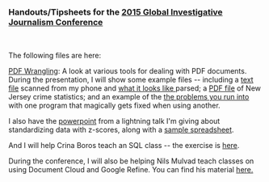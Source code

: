 
<h3>Handouts/Tipsheets for the <a href="http://gijc2015.org/">2015 Global Investigative Journalism Conference</a> </h3><br>

The following files are here:<br>

<a href="https://github.com/gebelo/gijc/blob/master/pdf_wrangling.docx">PDF Wrangling</a>: A look at various tools for dealing with PDF documents. During the presentation, I will show some example files -- including a <a href="https://github.com/gebelo/gijc/blob/master/CamScanner_Share_Text.txt"> text file</a> scanned from my phone and <a href="https://github.com/gebelo/gijc/blob/master/camscanner_parsed.xlsx"> what it looks like </a> parsed; a <a href="https://github.com/gebelo/gijc/blob/master/njcrimes.pdf"> PDF file</a> of New Jersey crime statistics; and an example of the <a href="https://github.com/gebelo/gijc/blob/master/cogniview_v_able.xlsx"> the problems you run into </a> with one program that magically gets fixed when using another.<br>

I also have the <a href="https://github.com/gebelo/gijc/blob/master/Z-Scores.ppt"> powerpoint</a> from a lightning talk I'm giving about standardizing data with z-scores, along with a <a href="https://github.com/gebelo/gijc/blob/master/zscores.xlsx"> sample spreadsheet</a>.<br>

And I will help Crina Boros teach an SQL class -- the exercise is <a href="https://github.com/gebelo/gijc/blob/master/Boros%20%26%20Gebeloff_sql.docx">here</a>.<br>

During the conference, I will also be helping Nils Mulvad teach classes on using Document Cloud and Google Refine. You can find his material <a href="http://www.kaasogmulvad.dk/en/2015/09/training-at-global-investigative-journalism-conference-in-lillehammer-2015/"> here.</a> 

